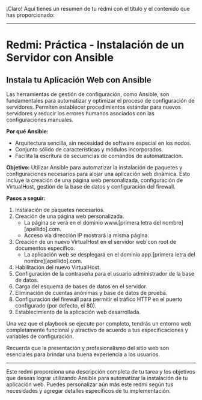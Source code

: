 ¡Claro! Aquí tienes un resumen de tu redmi con el título y el contenido que has proporcionado:

---

# Redmi: Práctica - Instalación de un Servidor con Ansible

## Instala tu Aplicación Web con Ansible

Las herramientas de gestión de configuración, como Ansible, son fundamentales para automatizar y optimizar el proceso de configuración de servidores. Permiten establecer procedimientos estándar para nuevos servidores y reducir los errores humanos asociados con las configuraciones manuales.

**Por qué Ansible:**
- Arquitectura sencilla, sin necesidad de software especial en los nodos.
- Conjunto sólido de características y módulos incorporados.
- Facilita la escritura de secuencias de comandos de automatización.

**Objetivo:**
Utilizar Ansible para automatizar la instalación de paquetes y configuraciones necesarios para alojar una aplicación web dinámica. Esto incluye la creación de una página web personalizada, configuración de VirtualHost, gestión de la base de datos y configuración del firewall.

**Pasos a seguir:**
1. Instalación de paquetes necesarios.
2. Creación de una página web personalizada.
   - La página se verá en el dominio www.[primera letra del nombre][apellido].com.
   - Acceso vía dirección IP mostrará la misma página.
3. Creación de un nuevo VirtualHost en el servidor web con root de documentos específico.
   - La aplicación web se desplegará en el dominio app.[primera letra del nombre][apellido].com.
4. Habilitación del nuevo VirtualHost.
5. Configuración de la contraseña para el usuario administrador de la base de datos.
6. Carga del esquema de bases de datos en el servidor.
7. Eliminación de cuentas anónimas y base de datos de prueba.
8. Configuración del firewall para permitir el tráfico HTTP en el puerto configurado (por defecto, el 80).
9. Establecimiento de la aplicación web desarrollada.

Una vez que el playbook se ejecute por completo, tendrás un entorno web completamente funcional y atractivo de acuerdo a tus especificaciones y variables de configuración.

Recuerda que la presentación y profesionalismo del sitio web son esenciales para brindar una buena experiencia a los usuarios.

---

Este redmi proporciona una descripción completa de tu tarea y los objetivos que deseas lograr utilizando Ansible para automatizar la instalación de tu aplicación web. Puedes personalizar aún más este redmi según tus necesidades y agregar detalles específicos de tu implementación.
